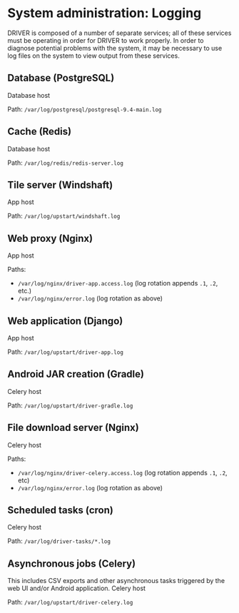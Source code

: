 # System administration: Logging

DRIVER is composed of a number of separate services; all of these services must be operating in
order for DRIVER to work properly. In order to diagnose potential problems with the system, it may
be necessary to use log files on the system to view output from these services.

## Database (PostgreSQL)
Database host

Path: `/var/log/postgresql/postgresql-9.4-main.log`

## Cache (Redis)
Database host

Path: `/var/log/redis/redis-server.log`

## Tile server (Windshaft)
App host

Path: `/var/log/upstart/windshaft.log`

## Web proxy (Nginx)
App host

Paths:
- `/var/log/nginx/driver-app.access.log` (log rotation appends `.1`, `.2`, etc.)
- `/var/log/nginx/error.log` (log rotation as above)

## Web application (Django)
App host

Path: `/var/log/upstart/driver-app.log`

## Android JAR creation (Gradle)
Celery host

Path: `/var/log/upstart/driver-gradle.log`

## File download server (Nginx)
Celery host

Paths:
- `/var/log/nginx/driver-celery.access.log` (log rotation appends `.1`, `.2`, etc)
- `/var/log/nginx/error.log` (log rotation as above)


## Scheduled tasks (cron)
Celery host

Path: `/var/log/driver-tasks/*.log`

## Asynchronous jobs (Celery)
This includes CSV exports and other asynchronous tasks triggered by the web UI and/or Android application.
Celery host

Path: `/var/log/upstart/driver-celery.log`
